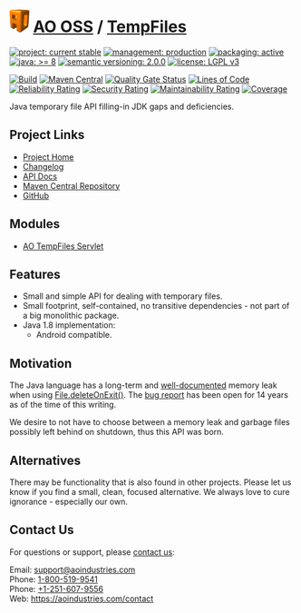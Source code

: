# [<img src="ao-logo.png" alt="AO Logo" width="35" height="40">](https://github.com/aoindustries) [AO OSS](https://github.com/aoindustries/ao-oss) / [TempFiles](https://github.com/aoindustries/ao-tempfiles)

[![project: current stable](https://oss.aoapps.com/ao-badges/project-current-stable.svg)](https://aoindustries.com/life-cycle#project-current-stable)
[![management: production](https://oss.aoapps.com/ao-badges/management-production.svg)](https://aoindustries.com/life-cycle#management-production)
[![packaging: active](https://oss.aoapps.com/ao-badges/packaging-active.svg)](https://aoindustries.com/life-cycle#packaging-active)  
[![java: &gt;= 8](https://oss.aoapps.com/ao-badges/java-8.svg)](https://docs.oracle.com/javase/8/docs/api/)
[![semantic versioning: 2.0.0](https://oss.aoapps.com/ao-badges/semver-2.0.0.svg)](http://semver.org/spec/v2.0.0.html)
[![license: LGPL v3](https://oss.aoapps.com/ao-badges/license-lgpl-3.0.svg)](https://www.gnu.org/licenses/lgpl-3.0)

[![Build](https://github.com/aoindustries/ao-tempfiles/workflows/Build/badge.svg?branch=master)](https://github.com/aoindustries/ao-tempfiles/actions?query=workflow%3ABuild)
[![Maven Central](https://maven-badges.herokuapp.com/maven-central/com.aoapps/ao-tempfiles/badge.svg)](https://maven-badges.herokuapp.com/maven-central/com.aoapps/ao-tempfiles)
[![Quality Gate Status](https://sonarcloud.io/api/project_badges/measure?branch=master&project=com.aoapps%3Aao-tempfiles&metric=alert_status)](https://sonarcloud.io/dashboard?branch=master&id=com.aoapps%3Aao-tempfiles)
[![Lines of Code](https://sonarcloud.io/api/project_badges/measure?branch=master&project=com.aoapps%3Aao-tempfiles&metric=ncloc)](https://sonarcloud.io/component_measures?branch=master&id=com.aoapps%3Aao-tempfiles&metric=ncloc)  
[![Reliability Rating](https://sonarcloud.io/api/project_badges/measure?branch=master&project=com.aoapps%3Aao-tempfiles&metric=reliability_rating)](https://sonarcloud.io/component_measures?branch=master&id=com.aoapps%3Aao-tempfiles&metric=Reliability)
[![Security Rating](https://sonarcloud.io/api/project_badges/measure?branch=master&project=com.aoapps%3Aao-tempfiles&metric=security_rating)](https://sonarcloud.io/component_measures?branch=master&id=com.aoapps%3Aao-tempfiles&metric=Security)
[![Maintainability Rating](https://sonarcloud.io/api/project_badges/measure?branch=master&project=com.aoapps%3Aao-tempfiles&metric=sqale_rating)](https://sonarcloud.io/component_measures?branch=master&id=com.aoapps%3Aao-tempfiles&metric=Maintainability)
[![Coverage](https://sonarcloud.io/api/project_badges/measure?branch=master&project=com.aoapps%3Aao-tempfiles&metric=coverage)](https://sonarcloud.io/component_measures?branch=master&id=com.aoapps%3Aao-tempfiles&metric=Coverage)

Java temporary file API filling-in JDK gaps and deficiencies.

## Project Links
* [Project Home](https://oss.aoapps.com/tempfiles/)
* [Changelog](https://oss.aoapps.com/tempfiles/changelog)
* [API Docs](https://oss.aoapps.com/tempfiles/apidocs/)
* [Maven Central Repository](https://search.maven.org/artifact/com.aoapps/ao-tempfiles)
* [GitHub](https://github.com/aoindustries/ao-tempfiles)

## Modules
* [AO TempFiles Servlet](https://github.com/aoindustries/ao-tempfiles-servlet)

## Features
* Small and simple API for dealing with temporary files.
* Small footprint, self-contained, no transitive dependencies - not part of a big monolithic package.
* Java 1.8 implementation:
    * Android compatible.

## Motivation
The Java language has a long-term and [well-documented](https://stackoverflow.com/questions/40119188/memory-leak-on-deleteonexithook) memory leak when using [File.deleteOnExit()](https://docs.oracle.com/javase/7/docs/api/java/io/File.html#deleteOnExit()).  The [bug report](https://bugs.openjdk.java.net/browse/JDK-4872014) has been open for 14 years as of the time of this writing.

We desire to not have to choose between a memory leak and garbage files possibly left behind on shutdown, thus this API was born.

## Alternatives
There may be functionality that is also found in other projects.  Please let us know if you find a small, clean, focused alternative.  We always love to cure ignorance - especially our own.

## Contact Us
For questions or support, please [contact us](https://aoindustries.com/contact):

Email: [support@aoindustries.com](mailto:support@aoindustries.com)  
Phone: [1-800-519-9541](tel:1-800-519-9541)  
Phone: [+1-251-607-9556](tel:+1-251-607-9556)  
Web: https://aoindustries.com/contact

